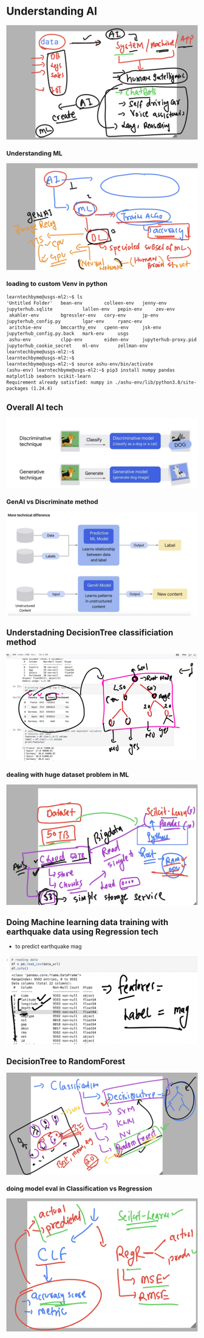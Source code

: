 # Understanding AI 

<img src="ai.png">

### Understanding ML 

<img src="ai1.png">

### loading to custom Venv in python 

```
learntechbyme@usgs-ml2:~$ ls
'Untitled Folder'   bean-env        colleen-env   jenny-env              jupyterhub.sqlite           lallen-env   pepin-env     zev-env
 akahler-env        bgressler-env   cory-env      jp-env                 jupyterhub_config.py        lgar-env     ryanc-env
 aritchie-env       bmccarthy_env   cpenn-env     jsk-env                jupyterhub_config.py.back   mark-env     usgs
 ashu-env           clpp-env        eiden-env     jupyterhub-proxy.pid   jupyterhub_cookie_secret    ml-env       zellman-env
learntechbyme@usgs-ml2:~$ 
learntechbyme@usgs-ml2:~$ 
learntechbyme@usgs-ml2:~$ source ashu-env/bin/activate
(ashu-env) learntechbyme@usgs-ml2:~$ pip3 install numpy pandas matplotlib seaborn scikit-learn 
Requirement already satisfied: numpy in ./ashu-env/lib/python3.8/site-packages (1.24.4)

```

## Overall AI tech 

<img src="ai11.png">

### GenAI vs Discriminate method 

<img src="ai22.png">

## Understadning DecisionTree classificiation method 

<img src="desc.png">

### dealing with huge dataset problem in ML 

<img src="prob1.png">

## Doing Machine learning data training with earthquake data using Regression tech 

- to predict earthquake mag 

<img src="prob2.png">

## DecisionTree to RandomForest 

<img src="prob3.png">

### doing model eval in Classification vs Regression 

<img src="eval.png">